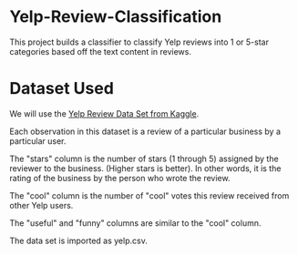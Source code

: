 # Yelp-Review-Classification
This project builds a classifier to classify Yelp reviews into 1 or 5-star categories based off the text
content in reviews.

# Dataset Used
We will use the [Yelp Review Data Set from Kaggle](https://www.kaggle.com/c/yelp-recsys-2013).

Each observation in this dataset is a review of a particular business by a particular user.

The "stars" column is the number of stars (1 through 5) assigned by the reviewer to the business. (Higher stars is better). In other words, it is the rating of the business by the person who wrote the review.

The "cool" column is the number of "cool" votes this review received from other Yelp users.

The "useful" and "funny" columns are similar to the "cool" column.

The data set is imported as yelp.csv.
